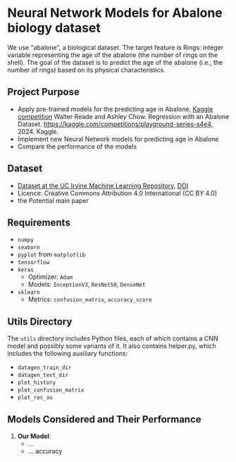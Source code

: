 # Neural Network Models for Abalone biology dataset

We use "abalone", a biological dataset. The target feature is Rings: integer variable representing the age of the abalone (the number of rings on the shell). The goal of the dataset is to predict the age of the abalone (i.e., the number of rings) based on its physical characteristics. 


## Project Purpose
- Apply pre-trained models for the predicting age in Abalone, 
[Kaggle competition](www.kaggle.com/competitions/playground-series-s4e4/overview/$citation)
Walter Reade and Ashley Chow. Regression with an Abalone Dataset. https://kaggle.com/competitions/playground-series-s4e4, 2024. Kaggle.
- Implement new Neural Network models for predicting age in Abalone
- Compare the performance of the models


## Dataset
- [Dataset at the UC Irvine Machine Learning Repository](https://archive.ics.uci.edu/dataset/1/abalone), 
[DOI](doi.org/10.24432/C55C7W)
- Licence: Creative Commons Attribution 4.0 International (CC BY 4.0) 
- the Potential  main paper


## Requirements
- `numpy`
- `seaborn`
- `pyplot` from `matplotlib`
- `tensorflow`
- `keras`
  - Optimizer: `Adam`
  - Models: `InceptionV3`, `ResNet50`, `DenseNet`
- `sklearn`
  - Metrics: `confusion_matrix`, `accuracy_score`

## Utils Directory
The `utils` directory includes Python files, each of which contains a CNN model and possibly some variants of it. It also contains helper.py, which includes the following auxiliary functions:
- `datagen_train_dir`
- `datagen_test_dir`
- `plot_history`
- `plot_confusion_matrix`
- `plot_roc_au`

## Models Considered and Their Performance
1. **Our Model**: 
   - ...
   - ... accuracy